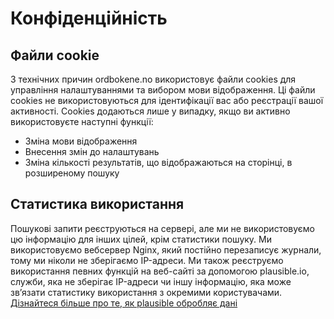 # Конфіденційність
## Файли cookie
З технічних причин ordbokene.no використовує файли cookies для управління налаштуваннями та вибором мови відображення. Ці файли cookies не використовуються для ідентифікації вас або реєстрації вашої активності. Cookies додаються лише у випадку, якщо ви активно використовуєте наступні функції:
- Зміна мови відображення
- Внесення змін до налаштувань
- Зміна кількості результатів, що відображаються на сторінці, в розширеному пошуку

## Статистика використання
Пошукові запити реєструються на сервері, але ми не використовуємо цю інформацію для інших цілей, крім статистики пошуку. Ми використовуємо вебсервер Nginx, який постійно перезаписує журнали, тому ми ніколи не зберігаємо IP-адреси. Ми також реєструємо використання певних функцій на веб-сайті за допомогою plausible.io, служби, яка не зберігає IP-адреси чи іншу інформацію, яка може зв’язати статистику використання з окремими користувачами. [Дізнайтеся більше про те, як plausible обробляє дані](https://plausible.io/data-policy)
